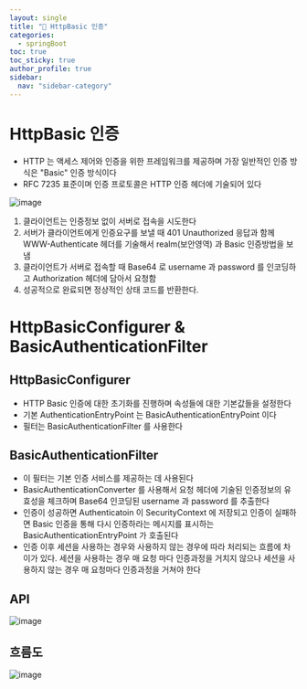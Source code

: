 ```yaml
---
layout: single
title: "🔦 HttpBasic 인증"
categories:
  - springBoot
toc: true
toc_sticky: true
author_profile: true
sidebar:
  nav: "sidebar-category"
---
```


# HttpBasic 인증

- HTTP 는 액세스 제어와 인증을 위한 프레임워크를 제공하며 가장 일반적인 인증 방식은 "Basic" 인증 방식이다
- RFC 7235 표준이며 인증 프로토콜은 HTTP 인증 헤더에 기술되어 있다

![image](https://github.com/user-attachments/assets/7a9411d6-c4c8-4cad-9153-c0653ee271b4)

1. 클라이언트는 인증정보 없이 서버로 접속을 시도한다
2. 서버가 클라이언트에게 인증요구를 보낼 때 401 Unauthorized 응답과 함께 WWW-Authenticate 헤더를 기술해서 realm(보안영역) 과 Basic 인증방법을 보냄
3. 클라이언트가 서버로 접속할 때 Base64 로 username 과 password 를 인코딩하고 Authorization 헤더에 담아서 요청함
4. 성공적으로 완료되면 정상적인 상태 코드를 반환한다.

# HttpBasicConfigurer & BasicAuthenticationFilter

## HttpBasicConfigurer

- HTTP Basic 인증에 대한 초기화를 진행하며 속성들에 대한 기본값들을 설정한다
- 기본 AuthenticationEntryPoint 는 BasicAuthenticationEntryPoint 이다
- 필터는 BasicAuthenticationFilter 를 사용한다

## BasicAuthenticationFilter

- 이 필터는 기본 인증 서비스를 제공하는 데 사용된다
- BasicAuthenticationConverter 를 사용해서 요청 헤더에 기술된 인증정보의 유효성을 체크하며 Base64 인코딩된 username 과 password 를 추출한다
- 인증이 성공하면 Authenticatoin 이 SecurityContext 에 저장되고 인증이 실패하면 Basic 인증을 통해 다시 인증하라는 메시지를 표시하는 BasicAuthenticationEntryPoint 가 호출된다
- 인증 이후 세션을 사용하는 경우와 사용하지 않는 경우에 따라 처리되는 흐름에 차이가 있다.
  세션을 사용하는 경우 매 요청 마다 인증과정을 거치지 않으나 세션을 사용하지 않는 경우 매 요청마다 인증과정을 거쳐야 한다

## API

![image](https://github.com/user-attachments/assets/cf1ebb98-1b59-41af-9bbb-5c0d66ff2fcc)

## 흐름도

![image](https://github.com/user-attachments/assets/0744bac9-99ae-4e27-a36c-7dc29c8a87e9)
